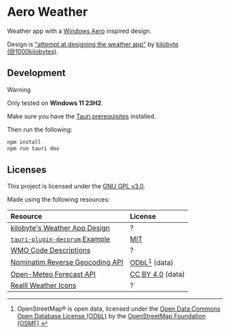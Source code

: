 # Aero Weather

Weather app with a [Windows Aero][aero] inspired design.

Design is
["attempt at designing the weather app"](https://x.com/1000kilobytes/status/1825361813774708910/)
by [kilobyte (@1000kilobytes)](https://x.com/1000kilobytes).

## Development

> [!WARNING]
> Only tested on **Windows 11 23H2**.

Make sure you have the [Tauri prerequisites][tauri-pre] installed.

Then run the following:

```bash
npm install
npm run tauri dev
```

## Licenses

This project is licensed under the [GNU GPL v3.0][license].

Made using the following resources:

| Resource                                  | License                           |
|:------------------------------------------|:----------------------------------|
| [kilobyte's Weather App Design][design]   | ?                                 |
| [`tauri-plugin-decorum` Example][decorum] | [MIT][decorum-license]            |
| [WMO Code Descriptions][wmo]              | ?                                 |
| [Nominatim Reverse Geocoding API][geo]    | [ODbL][geo-license][^1] (data)    |
| [Open-Meteo Forecast API][meteo]          | [CC BY 4.0][meteo-license] (data) |
| [Realll Weather Icons][realll]            | ?                                 |

[^1]: OpenStreetMap® is open data, licensed under the
[Open Data Commons Open Database License (ODbL)][geo-license] by the
[OpenStreetMap Foundation (OSMF)][osmf].

[aero]: https://en.wikipedia.org/wiki/Windows_Aero
[tauri-pre]: https://v2.tauri.app/start/prerequisites/
[license]: ./LICENSE
[design]: https://x.com/1000kilobytes/status/1825361813774708910/
[wmo]: https://gist.github.com/stellasphere/9490c195ed2b53c707087c8c2db4ec0c
[geo]: https://nominatim.org/release-docs/latest/api/Overview/
[geo-license]: https://www.openstreetmap.org/copyright
[osmf]: https://osmfoundation.org/
[meteo]: https://open-meteo.com/en/docs
[meteo-license]: https://open-meteo.com/en/license
[decorum]: https://github.com/clearlysid/tauri-plugin-decorum
[decorum-license]: https://github.com/clearlysid/tauri-plugin-decorum/blob/main/LICENSE
[realll]: https://xdaforums.com/t/collection-weather-icon-sets-for-uccw-2-0.1922149/
